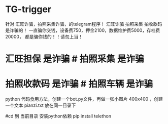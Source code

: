 # TG-trigger
针对 汇旺诈骗，拍照采集诈骗，的telegram程序！
汇旺诈骗 拍照采集 拍收款码 是诈骗的！
一直骗你交钱，设备费750，押金2100，数据维护费5000，存档费20000，
都是骗你钱的！！请勿上当！

# 汇旺担保 是诈骗   # 拍照采集 是诈骗
# 拍照收款码 是诈骗  # 拍照车辆 是诈骗

python 代码食用方法，创建一个bot.py文件，再做一张小图片 400x400 ，创建一个文本 pianzi.txt 放在同一目录下

#cd 到 当前目录 安装python依赖
pip install telethon

